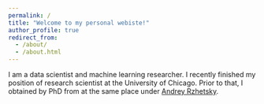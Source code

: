 ```yaml
---
permalink: /
title: "Welcome to my personal webiste!"
author_profile: true
redirect_from: 
  - /about/
  - /about.html
---
```


I am a data scientist and machine learning researcher. I recently finished my position of research scientist at the University of Chicago. Prior to that, I obtained by PhD from at the same place under [Andrey Rzhetsky](https://biologicalsciences.uchicago.edu/faculty/andrey-rzhetsky). 
